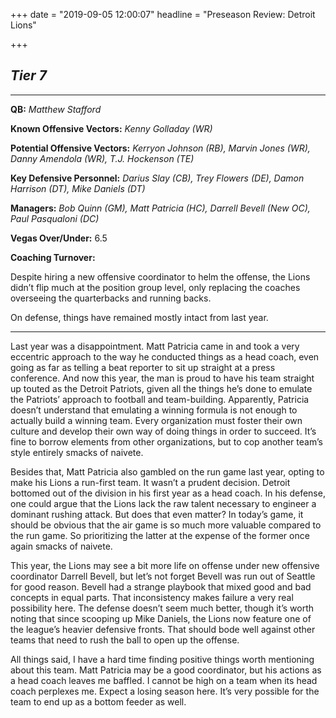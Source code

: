 +++
date = "2019-09-05 12:00:07"
headline = "Preseason Review: Detroit Lions"

+++
## **_Tier 7_**

***

**QB:** _Matthew Stafford_

**Known Offensive Vectors:** _Kenny Golladay (WR)_

**Potential Offensive Vectors:** _Kerryon Johnson (RB), Marvin Jones (WR), Danny Amendola (WR), T.J. Hockenson (TE)_

**Key Defensive Personnel:** _Darius Slay (CB), Trey Flowers (DE), Damon Harrison (DT), Mike Daniels (DT)_

**Managers:** _Bob Quinn (GM), Matt Patricia (HC), Darrell Bevell (New OC), Paul Pasqualoni (DC)_

**Vegas Over/Under:** 6.5

**Coaching Turnover:**

Despite hiring a new offensive coordinator to helm the offense, the Lions didn’t flip much at the position group level, only replacing the coaches overseeing the quarterbacks and running backs.

On defense, things have remained mostly intact from last year.

***

Last year was a disappointment. Matt Patricia came in and took a very eccentric approach to the way he conducted things as a head coach, even going as far as telling a beat reporter to sit up straight at a press conference. And now this year, the man is proud to have his team straight up touted as the Detroit Patriots, given all the things he’s done to emulate the Patriots’ approach to football and team-building. Apparently, Patricia doesn’t understand that emulating a winning formula is not enough to actually build a winning team. Every organization must foster their own culture and develop their own way of doing things in order to succeed. It’s fine to borrow elements from other organizations, but to cop another team’s style entirely smacks of naivete.

Besides that, Matt Patricia also gambled on the run game last year, opting to make his Lions a run-first team. It wasn’t a prudent decision. Detroit bottomed out of the division in his first year as a head coach. In his defense, one could argue that the Lions lack the raw talent necessary to engineer a dominant rushing attack. But does that even matter? In today’s game, it should be obvious that the air game is so much more valuable compared to the run game. So prioritizing the latter at the expense of the former once again smacks of naivete.

This year, the Lions may see a bit more life on offense under new offensive coordinator Darrell Bevell, but let’s not forget Bevell was run out of Seattle for good reason. Bevell had a strange playbook that mixed good and bad concepts in equal parts. That inconsistency makes failure a very real possibility here. The defense doesn’t seem much better, though it’s worth noting that since scooping up Mike Daniels, the Lions now feature one of the league’s heavier defensive fronts. That should bode well against other teams that need to rush the ball to open up the offense.

All things said, I have a hard time finding positive things worth mentioning about this team. Matt Patricia may be a good coordinator, but his actions as a head coach leaves me baffled. I cannot be high on a team when its head coach perplexes me. Expect a losing season here. It’s very possible for the team to end up as a bottom feeder as well.